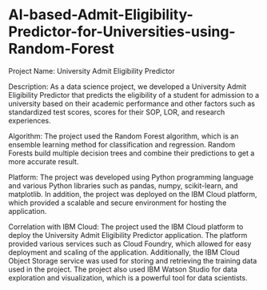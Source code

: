 # AI-based-Admit-Eligibility-Predictor-for-Universities-using-Random-Forest
Project Name: University Admit Eligibility Predictor

Description: As a data science project, we developed a University Admit Eligibility Predictor that predicts the eligibility of a student for admission to a university based on their academic performance and other factors such as standardized test scores, scores for their SOP, LOR, and research experiences.

Algorithm: The project used the Random Forest algorithm, which is an ensemble learning method for classification and regression. Random Forests build multiple decision trees and combine their predictions to get a more accurate result.

Platform: The project was developed using Python programming language and various Python libraries such as pandas, numpy, scikit-learn, and matplotlib. In addition, the project was deployed on the IBM Cloud platform, which provided a scalable and secure environment for hosting the application.

Correlation with IBM Cloud: The project used the IBM Cloud platform to deploy the University Admit Eligibility Predictor application. The platform provided various services such as Cloud Foundry, which allowed for easy deployment and scaling of the application. Additionally, the IBM Cloud Object Storage service was used for storing and retrieving the training data used in the project. The project also used IBM Watson Studio for data exploration and visualization, which is a powerful tool for data scientists.

